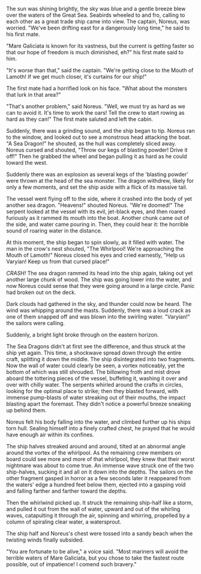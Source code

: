 The sun was shining brightly, the sky was blue and a gentle breeze blew over the waters of the Great Sea. Seabirds wheeled to and fro, calling to each other as a great trade ship came into view. The captain, Noreus, was worried. "We've been drifting east for a dangerously long time," he said to his first mate.

"Mare Galiciata is known for its vastness, but the current is getting faster so that our hope of freedom is much diminished, eh?" his first mate said to him.

"It's worse than that," said the captain. "We're getting close to the Mouth of Lamoth! If we get much closer, it's curtains for our ship!"

The first mate had a horrified look on his face. "What about the monsters that lurk in that area?"

"That's another problem," said Noreus. "Well, we must try as hard as we can to avoid it. It's time to work the oars! Tell the crew to start rowing as hard as they can!" The first mate saluted and left the cabin.

Suddenly, there was a grinding sound, and the ship began to tip. Noreus ran to the window, and looked out to see a monstrous head attacking the boat. "A Sea Dragon!" he shouted, as the hull was completely sliced away. Noreus cursed and shouted, "Throw our kegs of blasting powder! Drive it off!" Then he grabbed the wheel and began pulling it as hard as he could toward the west.

Suddenly there was an explosion as several kegs of the 'blasting powder' were thrown at the head of the sea monster. The dragon withdrew, likely for only a few moments, and set the ship aside with a flick of its massive tail.

The vessel went flying off to the side, where it crashed into the body of yet another sea dragon. "Heavens!" shouted Noreus. "We're doomed!" The serpent looked at the vessel with its evil, jet-black eyes, and then roared furiously as it rammed its mouth into the boat. Another chunk came out of the side, and water came pouring in. Then, they could hear it: the horrible sound of roaring water in the distance.

At this moment, the ship began to spin slowly, as it filled with water. The man in the crow's nest shouted, "The Whirlpool! We're approaching the Mouth of Lamoth!" Noreus closed his eyes and cried earnestly, "Help us Varyian! Keep us from that cursed place!"

*CRASH!* The sea dragon rammed its head into the ship again, taking out yet another large chunk of wood. The ship was going lower into the water, and now Noreus could sense that they were going around in a large circle. Panic had broken out on the deck.

Dark clouds had gathered in the sky, and thunder could now be heard. The wind was whipping around the masts. Suddenly, there was a loud crack as one of them snapped off and was blown into the swirling water. "Varyian!" the sailors were calling.

Suddenly, a bright light broke through on the eastern horizon.

The Sea Dragons didn't at first see the difference, and thus struck at the ship yet again. This time, a shockwave spread down through the entire craft, splitting it down the middle. The ship disintegrated into two fragments. Now the wall of water could clearly be seen, a vortex noticeably, yet the bottom of which was still shrouded. The billowing froth and mist drove aboard the tottering pieces of the vessel, buffeting it, washing it over and over with chilly water. The serpents whirled around the crafts in circles, looking for the optimal place to strike; then they blasted forward, with immense pump-blasts of water streaking out of their mouths, the impact blasting apart the foremast. They didn't notice a powerful breeze sneaking up behind them.

Noreus felt his body falling into the water, and climbed further up his ships torn hull. Sealing himself into a finely crafted chest, he prayed that he would have enough air within its confines.

The ship halves streaked around and around, tilted at an abnormal angle around the vortex of the whirlpool. As the remaining crew members on board could see more and more of that whirlpool, they knew that their worst nightmare was about to come true. An immense wave struck one of the two ship-halves, sucking it and all on it down into the depths. The sailors on the other fragment gasped in horror as a few seconds later it reappeared from the waters' edge a hundred feet below them, ejected into a gasping void and falling farther and farther toward the depths.

Then the whirlwind picked up. It struck the remaining ship-half like a storm, and pulled it out from the wall of water, upward and out of the whirling waves, catapulting it through the air, spinning and whirring, propelled by a column of spiraling clear water, a watersprout.

The ship half and Noreus's chest were tossed into a sandy beach when the twisting winds finally subsided.

"You are fortunate to be alive," a voice said. "Most mariners will avoid the terrible waters of Mare Galiciata, but you chose to take the fastest route possible, out of impatience! I comend such bravery."

